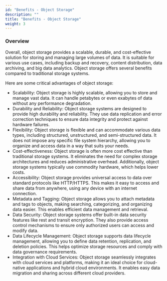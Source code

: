 ```yaml
---
id: "Benefits - Object Storage"
description: ""
title: "Benefits - Object Storage"
weight: 3
---
```



### Overview

Overall, object storage provides a scalable, durable, and cost-effective solution for storing and managing large volumes of data. It is suitable for various use cases, including backup and recovery, content distribution, data archiving, and big data analytics. Object storage offers several benefits compared to traditional storage systems.

Here are some critical advantages of object storage:

- Scalability: Object storage is highly scalable, allowing you to store and manage vast data. It can handle petabytes or even exabytes of data without any performance degradation.
- Durability and Reliability: Object storage systems are designed to provide high durability and reliability. They use data replication and error correction techniques to ensure data integrity and protect against hardware failures.
- Flexibility: Object storage is flexible and can accommodate various data types, including structured, unstructured, and semi-structured data. It does not impose any specific file system hierarchy, allowing you to organize and access data in a way that suits your needs.
- Cost-effectiveness: Object storage is often more cost effective than traditional storage systems. It eliminates the need for complex storage architectures and reduces administrative overhead. Additionally, object storage systems typically use commodity hardware, which helps lower costs.
- Accessibility: Object storage provides universal access to data over standard protocols like HTTP/HTTPS. This makes it easy to access and share data from anywhere, using any device with an internet connection.
- Metadata and Tagging: Object storage allows you to attach metadata and tags to objects, making searching, categorizing, and organizing data easier. This enables efficient data management and retrieval.
- Data Security: Object storage systems offer built-in data security features like rest and transit encryption. They also provide access control mechanisms to ensure only authorized users can access and modify data.
- Data Lifecycle Management: Object storage supports data lifecycle management, allowing you to define data retention, replication, and deletion policies. This helps optimize storage resources and comply with data governance requirements.
- Integration with Cloud Services: Object storage seamlessly integrates with cloud services and platforms, making it an ideal choice for cloud-native applications and hybrid cloud environments. It enables easy data migration and sharing across different cloud providers.

